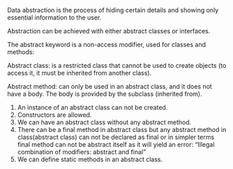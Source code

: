 

Data abstraction is the process of hiding certain details and showing only essential information to the user.

Abstraction can be achieved with either abstract classes or interfaces.

The abstract keyword is a non-access modifier, used for classes and methods:

Abstract class: is a restricted class that cannot be used to create objects (to access it, it must be inherited from another class).

Abstract method: can only be used in an abstract class, and it does not have a body. The body is provided by the subclass (inherited from).

1. An instance of an abstract class can not be created.
2. Constructors are allowed.
3. We can have an abstract class without any abstract method.
4. There can be a final method in abstract class but any abstract method in class(abstract class) can not be declared as final  or in simpler terms final method can not be abstract itself as it will yield an error: “Illegal combination of modifiers: abstract and final”
5. We can define static methods in an abstract class.

